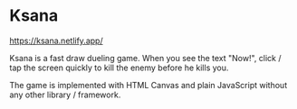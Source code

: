 # Ksana

https://ksana.netlify.app/

Ksana is a fast draw dueling game. When you see the text "Now!", click / tap the screen quickly to kill the enemy before he kills you.

The game is implemented with HTML Canvas and plain JavaScript without any other library / framework.
